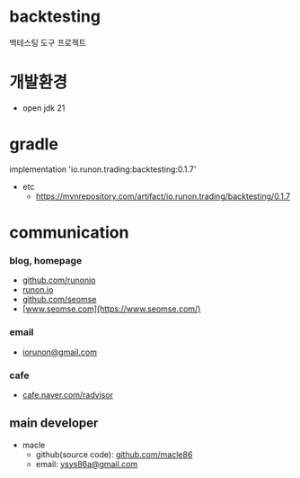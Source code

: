 # backtesting
백테스팅 도구 프로젝트
# 개발환경
- open jdk 21

# gradle
implementation 'io.runon.trading:backtesting:0.1.7'
- etc
    - https://mvnrepository.com/artifact/io.runon.trading/backtesting/0.1.7

# communication
### blog, homepage
- [github.com/runonio](https://github.com/runonio)
- [runon.io](https://runon.io)
- [github.com/seomse](https://github.com/seomse)
- [www.seomse.com](https://www.seomse.com/)

### email
- iorunon@gmail.com

### cafe
- [cafe.naver.com/radvisor](https://cafe.naver.com/radvisor)


## main developer
- macle
    - github(source code): [github.com/macle86](https://github.com/macle86)
    - email: ysys86a@gmail.com

